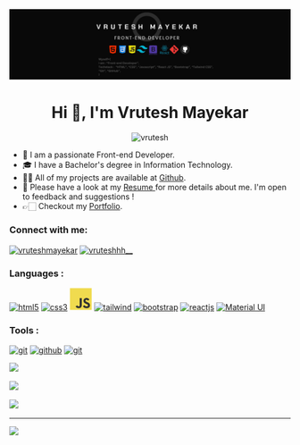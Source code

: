<div align="center"><img src="https://github.com/Vrutesh/Vrutesh/blob/main/banner.png"></div>
<h1 align="center">Hi 👋, I'm Vrutesh Mayekar</h1>
<!-- <h3 align="center">I am a passionate Front-end Developer</h3> -->

<p align="center"><img src="https://komarev.com/ghpvc/?username=vrutesh&label=Profile%20views&color=0e75b6&style=flat" alt="vrutesh" /> </p>

- 👀 I am a passionate Front-end Developer.
- 🎓 I have a Bachelor's degree in Information Technology.
- 👨‍💻 All of my projects are available at <a href="https://github.com/Vrutesh">Github</a>.
- 📄 Please have a look at my <a href="https://drive.google.com/file/d/1eZS6w3aaBGkbBxtDafQmPDRx4V3ahTC6/view?usp=sharing">Resume </a> for more details about me. I'm open to feedback and suggestions !
- 👉🏻 Checkout my <a href="https://vrutesh-mayekar.vercel.app/">Portfolio</a>.

<h3 align="left">Connect with me:</h3>
<p align="left">
<a href="https://linkedin.com/in/vruteshmayekar" target="blank"><img align="center" src="https://raw.githubusercontent.com/rahuldkjain/github-profile-readme-generator/master/src/images/icons/Social/linked-in-alt.svg" alt="vruteshmayekar" height="30" width="40" /></a>
<a href="https://instagram.com/vruteshhh__" target="blank"><img align="center" src="https://raw.githubusercontent.com/rahuldkjain/github-profile-readme-generator/master/src/images/icons/Social/instagram.svg" alt="vruteshhh__" height="30" width="40" /></a>
</p>

<h3 align="left">Languages :</h3>
<p align="left"><a href="https://www.w3.org/html/" target="_blank" rel="noreferrer"><img src="https://www.freepnglogos.com/uploads/html5-logo-png/html5-logo-html-logo-0.png" alt="html5" width="40" height="40"/></a> <a href="https://www.w3schools.com/css/" target="_blank" rel="noreferrer"><img src="https://img.icons8.com/?size=48&id=21278&format=png" alt="css3" width="50" height="45"/></a>  <a href="https://developer.mozilla.org/en-US/docs/Web/JavaScript" target="_blank" rel="noreferrer"><img src="https://raw.githubusercontent.com/devicons/devicon/master/icons/javascript/javascript-original.svg" alt="javascript" width="40" height="40"/></a> <a href="https://tailwindcss.com/" target="_blank" rel="noreferrer"><img src="https://www.vectorlogo.zone/logos/tailwindcss/tailwindcss-icon.svg" alt="tailwind" width="40" height="40"/></a>   <a href="https://getbootstrap.com" target="_blank" rel="noreferrer"><img src="https://uxwing.com/wp-content/themes/uxwing/download/brands-and-social-media/bootstrap-5-logo-icon.png"
" alt="bootstrap" width="40" height="40"/></a> <a href="https://legacy.reactjs.org/docs/getting-started.html" target="_blank" rel="noreferrer"><img src="https://www.vectorlogo.zone/logos/reactjs/reactjs-icon.svg" alt="reactjs" width="40" height="40"/></a> <a href="https://legacy.reactjs.org/docs/getting-started.html" target="_blank" rel="noreferrer"><img src="https://img.icons8.com/?size=48&id=gFw7X5Tbl3ss&format=png" alt="Material UI" width="40" height="40"/> </a>   </p>

<h3 align="left">Tools :</h3>
<p align="left"><a href="https://git-scm.com/" target="_blank" rel="noreferrer"><img src="https://www.vectorlogo.zone/logos/git-scm/git-scm-icon.svg" alt="git" width="40" height="40"/></a>  
<a href="https://docs.github.com/en" target="_blank" rel="noreferrer"><img src="https://www.vectorlogo.zone/logos/github/github-tile.svg" alt="github" width="40" height="40"/></a>
<a href="https://docs.gitlab.com/" target="_blank" rel="noreferrer"><img src="https://www.vectorlogo.zone/logos/gitlab/gitlab-icon.svg" alt="git" width="40" height="40"/></a></p>


  
![](https://github-readme-stats.vercel.app/api?username=vrutesh&theme=dark&hide_border=false&include_all_commits=false&count_private=false)

  
![](https://github-readme-streak-stats.herokuapp.com/?user=vrutesh&theme=dark&hide_border=false)

![](https://github-readme-stats.vercel.app/api/top-langs/?username=vrutesh&theme=dark&hide_border=false&include_all_commits=false&count_private=false&layout=compact)

---
[![](https://visitcount.itsvg.in/api?id=vrutesh&icon=0&color=0)](https://visitcount.itsvg.in)



